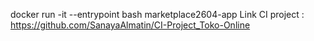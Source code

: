 docker run -it --entrypoint bash marketplace2604-app
Link CI project : https://github.com/SanayaAlmatin/CI-Project_Toko-Online
